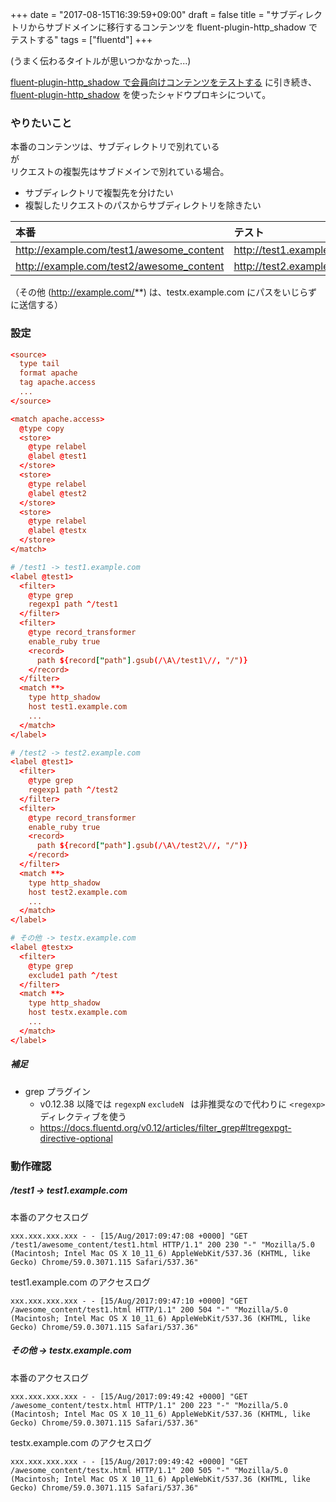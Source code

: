 +++
date = "2017-08-15T16:39:59+09:00"
draft = false
title = "サブディレクトリからサブドメインに移行するコンテンツを fluent-plugin-http_shadow でテストする"
tags = ["fluentd"]
+++

(うまく伝わるタイトルが思いつかなかった...)

[fluent-plugin-http_shadow で会員向けコンテンツをテストする](https://ackintosh.github.io/blog/2017/07/30/fluentd-http-shadow/) に引き続き、[fluent-plugin-http_shadow](https://github.com/toyama0919/fluent-plugin-http_shadow) を使ったシャドウプロキシについて。

<!--more-->

### やりたいこと

本番のコンテンツは、サブディレクトリで別れている  
が  
リクエストの複製先はサブドメインで別れている場合。

- サブディレクトリで複製先を分けたい
- 複製したリクエストのパスからサブディレクトリを除きたい

| 本番 | テスト |
|:-----------|:------------|
| http://example.com/test1/awesome_content| http://test1.example.com/awesome_content |
| http://example.com/test2/awesome_content| http://test2.example.com/awesome_content |

（その他 (http://example.com/**) は、testx.example.com にパスをいじらずに送信する）

### 設定

```td-agent.conf
<source>
  type tail
  format apache
  tag apache.access
  ...
</source>

<match apache.access>
  @type copy
  <store>
    @type relabel
    @label @test1
  </store>
  <store>
    @type relabel
    @label @test2
  </store>
  <store>
    @type relabel
    @label @testx
  </store>
</match>

# /test1 -> test1.example.com
<label @test1>
  <filter>
    @type grep
    regexp1 path ^/test1
  </filter>
  <filter>
    @type record_transformer
    enable_ruby true
    <record>
      path ${record["path"].gsub(/\A\/test1\//, "/")}
    </record>
  </filter>
  <match **>
    type http_shadow
    host test1.example.com
    ...
  </match>
</label>

# /test2 -> test2.example.com
<label @test1>
  <filter>
    @type grep
    regexp1 path ^/test2
  </filter>
  <filter>
    @type record_transformer
    enable_ruby true
    <record>
      path ${record["path"].gsub(/\A\/test2\//, "/")}
    </record>
  </filter>
  <match **>
    type http_shadow
    host test2.example.com
    ...
  </match>
</label>

# その他 -> testx.example.com
<label @testx>
  <filter>
    @type grep
    exclude1 path ^/test
  </filter>
  <match **>
    type http_shadow
    host testx.example.com
    ...
  </match>
</label>

```

##### 補足

- grep プラグイン
  - v0.12.38 以降では `regexpN` `excludeN ` は非推奨なので代わりに `<regexp>` ディレクティブを使う
  - https://docs.fluentd.org/v0.12/articles/filter_grep#ltregexpgt-directive-optional


### 動作確認

##### /test1 -> test1.example.com

本番のアクセスログ

```
xxx.xxx.xxx.xxx - - [15/Aug/2017:09:47:08 +0000] "GET /test1/awesome_content/test1.html HTTP/1.1" 200 230 "-" "Mozilla/5.0 (Macintosh; Intel Mac OS X 10_11_6) AppleWebKit/537.36 (KHTML, like Gecko) Chrome/59.0.3071.115 Safari/537.36"
```

test1.example.com のアクセスログ

```
xxx.xxx.xxx.xxx - - [15/Aug/2017:09:47:10 +0000] "GET /awesome_content/test1.html HTTP/1.1" 200 504 "-" "Mozilla/5.0 (Macintosh; Intel Mac OS X 10_11_6) AppleWebKit/537.36 (KHTML, like Gecko) Chrome/59.0.3071.115 Safari/537.36"
```

##### その他 -> testx.example.com

本番のアクセスログ

```
xxx.xxx.xxx.xxx - - [15/Aug/2017:09:49:42 +0000] "GET /awesome_content/testx.html HTTP/1.1" 200 223 "-" "Mozilla/5.0 (Macintosh; Intel Mac OS X 10_11_6) AppleWebKit/537.36 (KHTML, like Gecko) Chrome/59.0.3071.115 Safari/537.36"
```

testx.example.com のアクセスログ

```
xxx.xxx.xxx.xxx - - [15/Aug/2017:09:49:42 +0000] "GET /awesome_content/testx.html HTTP/1.1" 200 505 "-" "Mozilla/5.0 (Macintosh; Intel Mac OS X 10_11_6) AppleWebKit/537.36 (KHTML, like Gecko) Chrome/59.0.3071.115 Safari/537.36" 
```